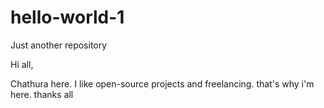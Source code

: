 # hello-world-1
Just another repository

Hi all,

Chathura here. I like open-source projects and freelancing. that's why i'm here.
thanks all
